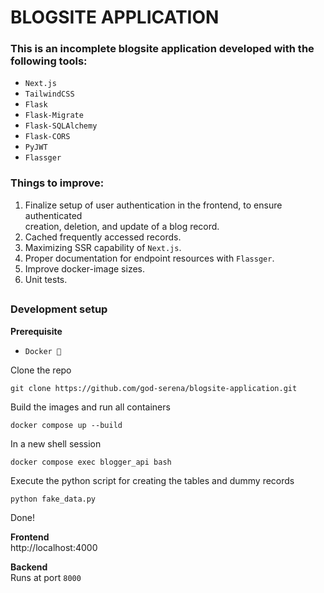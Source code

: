 # BLOGSITE APPLICATION

### This is an incomplete blogsite application developed with the following tools:

- `Next.js`
- `TailwindCSS`
- `Flask`
- `Flask-Migrate`
- `Flask-SQLAlchemy`
- `Flask-CORS`
- `PyJWT`
- `Flassger`

### Things to improve:

1. Finalize setup of user authentication in the frontend, to ensure authenticated\
   creation, deletion, and update of a blog record.
2. Cached frequently accessed records.
3. Maximizing SSR capability of `Next.js`.
4. Proper documentation for endpoint resources with `Flassger`.
5. Improve docker-image sizes.
6. Unit tests.

##

### Development setup

**Prerequisite**

- `Docker 🐳`

Clone the repo

```
git clone https://github.com/god-serena/blogsite-application.git
```

Build the images and run all containers

```
docker compose up --build
```

In a new shell session

```
docker compose exec blogger_api bash
```

Execute the python script for creating the tables and dummy records

```
python fake_data.py
```

Done!

**Frontend** \
http://localhost:4000

**Backend** \
Runs at port `8000`
